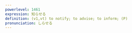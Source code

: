 ```yaml
---
powerlevel: 1461
expression: 知らせる
definition: (v1,vt) to notify; to advise; to inform; (P)
pronunciation: しらせる
---
```


